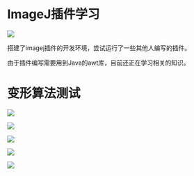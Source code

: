 # ImageJ插件学习

![](./7.png)

搭建了imagej插件的开发环境，尝试运行了一些其他人编写的插件。

由于插件编写需要用到Java的awt库，目前还正在学习相关的知识。





# 变形算法测试

![](./1.png)

![](./2.png)

![](./3.png)

![](./4.png)

![](./5.png)






